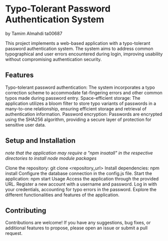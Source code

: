 # Typo-Tolerant Password Authentication System

by Tamim Almahdi ta00687

This project implements a web-based application with a typo-tolerant password authentication system. The system aims to address common typographical and user errors encountered during login, improving usability without compromising authentication security.

## Features

Typo-tolerant password authentication: The system incorporates a typo correction scheme to accommodate fat-fingering errors and other common typos made during password entry.
Space-efficient storage: The application utilizes a bloom filter to store typo variants of passwords in a many-to-one relationship, ensuring efficient storage and retrieval of authentication information.
Password encryption: Passwords are encrypted using the SHA256 algorithm, providing a secure layer of protection for sensitive user data.

## Setup and Installation

_note that the application may require a "npm insatall" in the respective directories to install node module packages_

Clone the repository: git clone <repository_url>
Install dependencies: npm install
Configure the database connection in the config.js file.
Start the application: npm start
Usage
Access the application through the provided URL.
Register a new account with a username and password.
Log in with your credentials, accounting for typo errors in the password.
Explore the different functionalities and features of the application.

## Contributing

Contributions are welcome! If you have any suggestions, bug fixes, or additional features to propose, please open an issue or submit a pull request.

